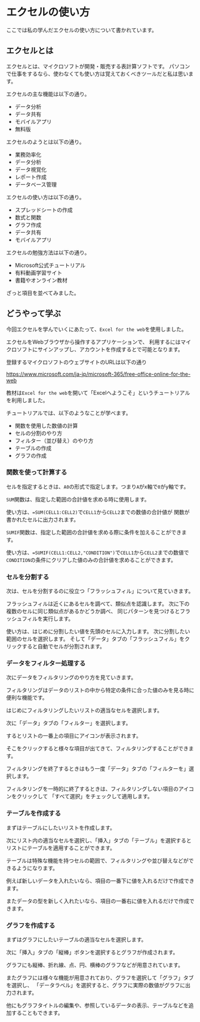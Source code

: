 # エクセルの使い方

ここでは私の学んだエクセルの使い方について書かれています。

## エクセルとは

エクセルとは、マイクロソフトが開発・販売する表計算ソフトです。
パソコンで仕事をするなら、使わなくても使い方は覚えておくべきツールだと私は思います。

エクセルの主な機能は以下の通り。

- データ分析
- データ共有
- モバイルアプリ
- 無料版

エクセルのようとは以下の通り。

- 業務効率化
- データ分析
- データ視覚化
- レポート作成
- データベース管理

エクセルの使い方は以下の通り。

- スプレッドシートの作成
- 数式と関数
- グラフ作成
- データ共有
- モバイルアプリ

エクセルの勉強方法は以下の通り。

- Microsoft公式チュートリアル
- 有料動画学習サイト
- 書籍やオンライン教材

ざっと項目を並べてみました。

## どうやって学ぶ

今回エクセルを学んでいくにあたって、`Excel for the web`を使用しました。

エクセルをWebブラウザから操作するアプリケーションで、
利用するにはマイクロソフトにサインアップし、アカウントを作成するとで可能となります。

登録するマイクロソフトのウェブサイトのURLは以下の通り

https://www.microsoft.com/ja-jp/microsoft-365/free-office-online-for-the-web

教材は`Excel for the web`を開いて「Excelへようこそ」というチュートリアルを利用しました。

チュートリアルでは、以下のようなことが学べます。

- 関数を使用した数値の計算
- セルの分割のやり方
- フィルター（並び替え）のやり方
- テーブルの作成
- グラフの作成

### 関数を使って計算する

セルを指定するときは、`A0`の形式で指定します。つまり`A`がx軸で`0`がy軸です。

`SUM`関数は、指定した範囲の合計値を求める時に使用します。

使い方は、`=SUM(CELL1:CELL2)`で`CELL1`から`CELL2`までの数値の合計値が
関数が書かれたセルに出力されます。

`SUMIF`関数は、指定した範囲の合計値を求める際に条件を加えることができます。

使い方は、`=SUMIF(CELL1:CELL2,"CONDITION")`で`CELL1`から`CELL2`までの数値で
`CONDITION`の条件にクリアした値のみの合計値を求めることができます。

### セルを分割する

次は、セルを分割するのに役立つ「フラッシュフィル」について見ていきます。

フラッシュフィルは近くにあるセルを調べて、類似点を認識します。
次に下の複数のセルに同じ類似点があるかどうか調べ、
同じパターンを見つけるとフラッシュフィルを実行します。

使い方は、はじめに分割したい値を先頭のセルに入力します。
次に分割したい範囲のセルを選択します。
そして「データ」タブの「フラッシュフィル」をクリックすると自動でセルが分割されます。

### データをフィルター処理する

次にデータをフィルタリングのやり方を見ていきます。

フィルタリングはデータのリストの中から特定の条件に合った値のみを見る時に便利な機能です。

はじめにフィルタリングしたいリストの適当なセルを選択します。

次に「データ」タブの「フィルター」を選択します。

するとリストの一番上の項目にアイコンが表示されます。

そこをクリックすると様々な項目が出てきて、フィルタリングすることができます。

フィルタリングを終了するときはもう一度「データ」タブの「フィルターを」選択します。

フィルタリングを一時的に終了するときは、フィルタリングしない項目のアイコンをクリックして
「すべて選択」をチェックして適用します。

### テーブルを作成する

まずはテーブルにしたいリストを作成します。

次にリスト内の適当なセルを選択し、「挿入」タブの「テーブル」を選択すると
リストにテーブルを適用することができます。

テーブルは特殊な機能を持つセルの範囲で、フィルタリングや並び替えなどができるようになります。

例えば新しいデータを入れたいなら、項目の一番下に値を入れるだけで作成できます。

またデータの型を新しく入れたいなら、項目の一番右に値を入れるだけで作成できます。

### グラフを作成する

まずはグラフにしたいテーブルの適当なセルを選択します。

次に「挿入」タブの「縦棒」ボタンを選択するとグラフが作成されます。

グラフにも縦棒、折れ線、点、円、横棒のグラフなどが用意されています。

またグラフには様々な機能が用意されており、グラフを選択して「グラフ」タブを選択し、
「データラベル」を選択すると、グラフに実際の数値がグラフに出力されます。

他にもグラフタイトルの編集や、参照しているデータの表示、テーブルなどを追加することもできます。

